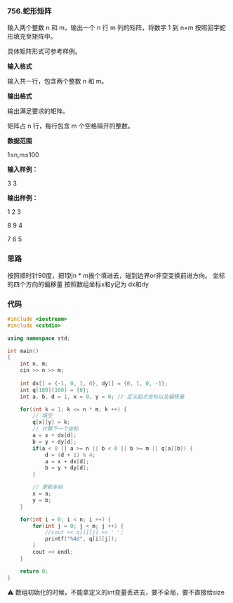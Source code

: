 ### 756.蛇形矩阵
输入两个整数 n 和 m，输出一个 n 行 m 列的矩阵，将数字 1 到 n×m 按照回字蛇形填充至矩阵中。

具体矩阵形式可参考样例。

**输入格式**

输入共一行，包含两个整数 n 和 m。

**输出格式**

输出满足要求的矩阵。

矩阵占 n 行，每行包含 m 个空格隔开的整数。

**数据范围**

1≤n,m≤100

**输入样例：** 

3 3

**输出样例：** 

1 2 3

8 9 4

7 6 5

### 思路

按照顺时针90度，把1到n * m挨个填进去，碰到边界or非空变换前进方向。
坐标的四个方向的偏移量 按照数组坐标x和y记为 dx和dy

### 代码
```c++
#include <iostream>
#include <cstdio>

using namespace std;

int main()
{
    int n, m;
    cin >> n >> m;
    
    int dx[] = {-1, 0, 1, 0}, dy[] = {0, 1, 0, -1};
    int q[100][100] = {0};
    int a, b, d = 1, x = 0, y = 0; // 定义起点坐标以及偏移量

    for(int k = 1; k <= n * m; k ++) {
        // 填空
        q[x][y] = k;
        // 计算下一个坐标
        a = x + dx[d];
        b = y + dy[d];
        if(a < 0 || a >= n || b < 0 || b >= m || q[a][b]) {
            d = (d + 1) % 4;
            a = x + dx[d];
            b = y + dy[d];
        } 

        // 更新坐标
        x = a;
        y = b;
    }

    for(int i = 0; i < n; i ++) {
        for(int j = 0; j < m; j ++) {
            //cout << q[i][j] << ' ';
            printf("%4d", q[i][j]);
        }
        cout << endl;
    }

    return 0;
}
```

⚠ 数组初始化的时候，不能拿定义的int变量丢进去，要不全局，要不直接给size
